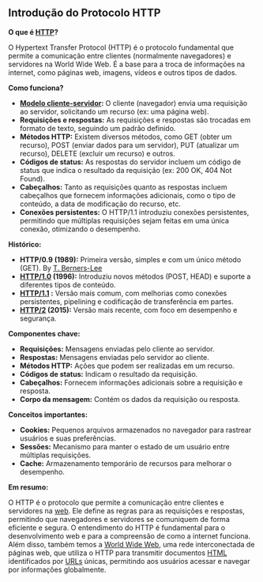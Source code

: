 ## Introdução do Protocolo HTTP

**O que é [HTTP](https://en.wikipedia.org/wiki/HTTP)?**

O Hypertext Transfer Protocol (HTTP) é o protocolo fundamental que permite a comunicação entre clientes (normalmente navegadores) e servidores na World Wide Web. É a base para a troca de informações na internet, como páginas web, imagens, vídeos e outros tipos de dados.

**Como funciona?**

* **[Modelo cliente-servidor](https://en.wikipedia.org/wiki/Client%E2%80%93server_model):** O cliente (navegador) envia uma requisição ao servidor, solicitando um recurso (ex: uma página web).
* **Requisições e respostas:** As requisições e respostas são trocadas em formato de texto, seguindo um padrão definido.
* **Métodos HTTP:** Existem diversos métodos, como GET (obter um recurso), POST (enviar dados para um servidor), PUT (atualizar um recurso), DELETE (excluir um recurso) e outros.
* **Códigos de status:** As respostas do servidor incluem um código de status que indica o resultado da requisição (ex: 200 OK, 404 Not Found).
* **Cabeçalhos:** Tanto as requisições quanto as respostas incluem cabeçalhos que fornecem informações adicionais, como o tipo de conteúdo, a data de modificação do recurso, etc.
* **Conexões persistentes:** O HTTP/1.1 introduziu conexões persistentes, permitindo que múltiplas requisições sejam feitas em uma única conexão, otimizando o desempenho.

**Histórico:**

* **HTTP/0.9 (1989):** Primeira versão, simples e com um único método (GET). By [T. Berners-Lee](https://en.wikipedia.org/wiki/Tim_Berners-Lee)
* **[HTTP/1.0](https://datatracker.ietf.org/doc/html/rfc1945) (1996):** Introduziu novos métodos (POST, HEAD) e suporte a diferentes tipos de conteúdo.
* **[HTTP/1.1](https://datatracker.ietf.org/doc/html/rfc9112) :** Versão mais comum, com melhorias como conexões persistentes, pipelining e codificação de transferência em partes.
* **[HTTP/2](https://datatracker.ietf.org/doc/html/rfc9113) (2015):** Versão mais recente, com foco em desempenho e segurança.

**Componentes chave:**

* **Requisições:** Mensagens enviadas pelo cliente ao servidor.
* **Respostas:** Mensagens enviadas pelo servidor ao cliente.
* **Métodos HTTP:** Ações que podem ser realizadas em um recurso.
* **Códigos de status:** Indicam o resultado da requisição.
* **Cabeçalhos:** Fornecem informações adicionais sobre a requisição e resposta.
* **Corpo da mensagem:** Contém os dados da requisição ou resposta.

**Conceitos importantes:**

* **Cookies:** Pequenos arquivos armazenados no navegador para rastrear usuários e suas preferências.
* **Sessões:** Mecanismo para manter o estado de um usuário entre múltiplas requisições.
* **Cache:** Armazenamento temporário de recursos para melhorar o desempenho.

**Em resumo:**

O HTTP é o protocolo que permite a comunicação entre clientes e servidores na [web](https://en.wikipedia.org/wiki/Web_content). Ele define as regras para as requisições e respostas, permitindo que navegadores e servidores se comuniquem de forma eficiente e segura. O entendimento do HTTP é fundamental para o desenvolvimento web e para a compreensão de como a internet funciona. Além disso, também temos a [World Wide Web](https://en.wikipedia.org/wiki/World_Wide_Web), uma rede interconectada de páginas web, que utiliza o HTTP para transmitir documentos [HTML](https://en.wikipedia.org/wiki/HTML) identificados por [URLs](https://en.wikipedia.org/wiki/URL) únicas, permitindo aos usuários acessar e navegar por informações globalmente.
